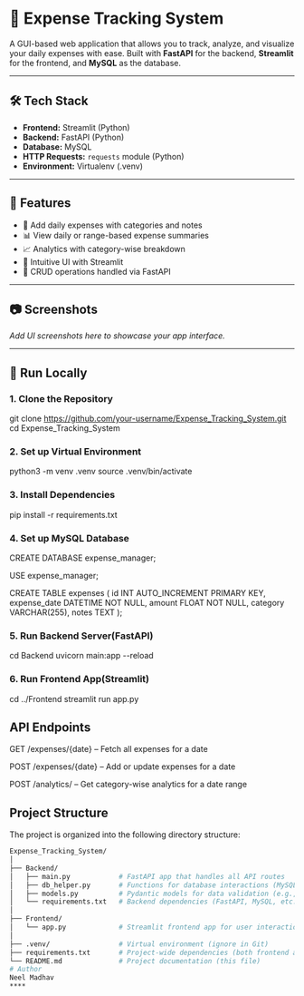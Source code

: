 # 💸 Expense Tracking System

A GUI-based web application that allows you to track, analyze, and visualize your daily expenses with ease. Built with **FastAPI** for the backend, **Streamlit** for the frontend, and **MySQL** as the database.

---

## 🛠 Tech Stack

- **Frontend:** Streamlit (Python)
- **Backend:** FastAPI (Python)
- **Database:** MySQL
- **HTTP Requests:** `requests` module (Python)
- **Environment:** Virtualenv (.venv)

---

## 🚀 Features

- 📅 Add daily expenses with categories and notes  
- 📊 View daily or range-based expense summaries  
- 📈 Analytics with category-wise breakdown  
- 🧠 Intuitive UI with Streamlit  
- 🔄 CRUD operations handled via FastAPI

---

## 📷 Screenshots

_Add UI screenshots here to showcase your app interface._

---

## 🧪 Run Locally

### 1. Clone the Repository
git clone https://github.com/your-username/Expense_Tracking_System.git
cd Expense_Tracking_System

### 2. Set up Virtual Environment
python3 -m venv .venv
source .venv/bin/activate

### 3. Install Dependencies
pip install -r requirements.txt

### 4. Set up MySQL Database
CREATE DATABASE expense_manager;

USE expense_manager;

CREATE TABLE expenses (
    id INT AUTO_INCREMENT PRIMARY KEY,
    expense_date DATETIME NOT NULL,
    amount FLOAT NOT NULL,
    category VARCHAR(255),
    notes TEXT
);

### 5. Run Backend Server(FastAPI)
cd Backend
uvicorn main:app --reload

### 6. Run Frontend App(Streamlit)
cd ../Frontend
streamlit run app.py

## API Endpoints
GET /expenses/{date} – Fetch all expenses for a date

POST /expenses/{date} – Add or update expenses for a date

POST /analytics/ – Get category-wise analytics for a date range

## Project Structure

The project is organized into the following directory structure:

```bash
Expense_Tracking_System/
│
├── Backend/
│   ├── main.py            # FastAPI app that handles all API routes
│   ├── db_helper.py       # Functions for database interactions (MySQL)
│   ├── models.py          # Pydantic models for data validation (e.g., for API requests/responses)
│   └── requirements.txt   # Backend dependencies (FastAPI, MySQL, etc.)
│
├── Frontend/
│   └── app.py             # Streamlit frontend app for user interaction
│
├── .venv/                 # Virtual environment (ignore in Git)
├── requirements.txt       # Project-wide dependencies (both frontend and backend)
└── README.md              # Project documentation (this file)
# Author
Neel Madhav
****
